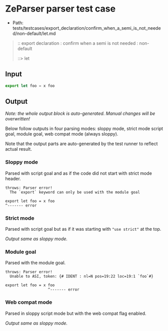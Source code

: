 # ZeParser parser test case

- Path: tests/testcases/export_declaration/confirm_when_a_semi_is_not_needed/non-default/let.md

> :: export declaration : confirm when a semi is not needed : non-default
>
> ::> let

## Input

`````js
export let foo = x foo
`````

## Output

_Note: the whole output block is auto-generated. Manual changes will be overwritten!_

Below follow outputs in four parsing modes: sloppy mode, strict mode script goal, module goal, web compat mode (always sloppy).

Note that the output parts are auto-generated by the test runner to reflect actual result.

### Sloppy mode

Parsed with script goal and as if the code did not start with strict mode header.

`````
throws: Parser error!
  The `export` keyword can only be used with the module goal

export let foo = x foo
^------- error
`````

### Strict mode

Parsed with script goal but as if it was starting with `"use strict"` at the top.

_Output same as sloppy mode._

### Module goal

Parsed with the module goal.

`````
throws: Parser error!
  Unable to ASI, token: {# IDENT : nl=N pos=19:22 loc=19:1 `foo`#}

export let foo = x foo
                   ^------- error
`````


### Web compat mode

Parsed in sloppy script mode but with the web compat flag enabled.

_Output same as sloppy mode._

